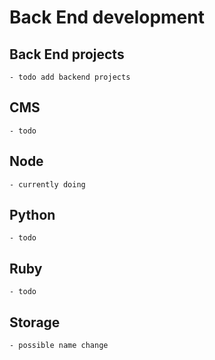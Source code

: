 # Back End development

## Back End projects
	- todo add backend projects

## CMS
	- todo

## Node 
	- currently doing

## Python
	- todo

## Ruby
	- todo
## Storage
	- possible name change
